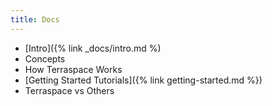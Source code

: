 ```yaml
---
title: Docs
---
```


* [Intro]({% link _docs/intro.md %)
* Concepts
* How Terraspace Works
* [Getting Started Tutorials]({% link getting-started.md %})
* Terraspace vs Others
